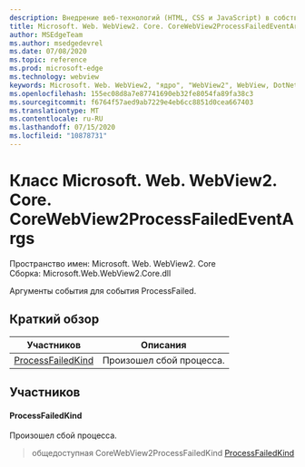 ```yaml
---
description: Внедрение веб-технологий (HTML, CSS и JavaScript) в собственные приложения с помощью элемента управления Microsoft Edge WebView2
title: Microsoft. Web. WebView2. Core. CoreWebView2ProcessFailedEventArgs
author: MSEdgeTeam
ms.author: msedgedevrel
ms.date: 07/08/2020
ms.topic: reference
ms.prod: microsoft-edge
ms.technology: webview
keywords: Microsoft. Web. WebView2, "ядро", "WebView2", WebView, DotNet, WPF, WinForms, App, EDGE, CoreWebView2, CoreWebView2Controller, браузерный элемент управления, EDGE HTML, Microsoft. Web. WebView2
ms.openlocfilehash: 155ec08d8a7e87741690eb32fe8054fa89fa38c3
ms.sourcegitcommit: f6764f57aed9ab7229e4eb6cc8851d0cea667403
ms.translationtype: MT
ms.contentlocale: ru-RU
ms.lasthandoff: 07/15/2020
ms.locfileid: "10878731"
---
```

# Класс Microsoft. Web. WebView2. Core. CoreWebView2ProcessFailedEventArgs 

Пространство имен: Microsoft. Web. WebView2. Core \
Сборка: Microsoft.Web.WebView2.Core.dll

Аргументы события для события ProcessFailed.

## Краткий обзор

 Участников                        | Описания
--------------------------------|---------------------------------------------
[ProcessFailedKind](#processfailedkind) | Произошел сбой процесса.

## Участников

#### ProcessFailedKind 

Произошел сбой процесса.

> общедоступная CoreWebView2ProcessFailedKind [ProcessFailedKind](#processfailedkind)

